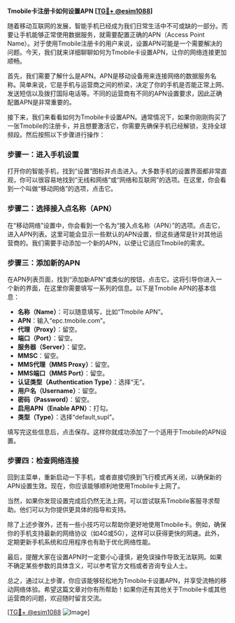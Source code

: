 **Tmobile卡注册卡如何设置APN [[TG💪+ @esim1088](https://t.me/s/esim1088)]**

随着移动互联网的发展，智能手机已经成为我们日常生活中不可或缺的一部分。而要让手机能够正常使用数据服务，就需要配置正确的APN（Access Point Name）。对于使用Tmobile注册卡的用户来说，设置APN可能是一个需要解决的问题。今天，我们就来详细聊聊如何为Tmobile卡设置APN，让你的网络连接更加顺畅。

首先，我们需要了解什么是APN。APN是移动设备用来连接网络的数据服务名称。简单来说，它是手机与运营商之间的桥梁，决定了你的手机是否能正常上网、发送短信以及拨打国际电话等。不同的运营商有不同的APN设置要求，因此正确配置APN是非常重要的。

接下来，我们来看看如何为Tmobile卡设置APN。通常情况下，如果你刚刚购买了一张Tmobile的注册卡，并且想要激活它，你需要先确保手机已经解锁，支持全球频段。然后按照以下步骤进行操作：

### 步骤一：进入手机设置

打开你的智能手机，找到“设置”图标并点击进入。大多数手机的设置界面都非常直观，你可以很容易地找到“无线和网络”或“网络和互联网”的选项。在这里，你会看到一个叫做“移动网络”的选项，点击它。

### 步骤二：选择接入点名称（APN）

在“移动网络”设置中，你会看到一个名为“接入点名称（APN）”的选项。点击它，进入APN列表。这里可能会显示一些默认的APN设置，但这些通常是针对其他运营商的。我们需要手动添加一个新的APN，以便让它适应Tmobile的需求。

### 步骤三：添加新的APN

在APN列表页面，找到“添加新APN”或类似的按钮，点击它。这将引导你进入一个新的界面，在这里你需要填写一系列的信息。以下是Tmobile APN的基本信息：

- **名称（Name）**：可以随意填写，比如“Tmobile APN”。
- **APN**：输入“epc.tmobile.com”。
- **代理（Proxy）**：留空。
- **端口（Port）**：留空。
- **服务器（Server）**：留空。
- **MMSC**：留空。
- **MMS代理（MMS Proxy）**：留空。
- **MMS端口（MMS Port）**：留空。
- **认证类型（Authentication Type）**：选择“无”。
- **用户名（Username）**：留空。
- **密码（Password）**：留空。
- **启用APN（Enable APN）**：打勾。
- **类型（Type）**：选择“default,supl”。

填写完这些信息后，点击保存。这样你就成功添加了一个适用于Tmobile的APN设置。

### 步骤四：检查网络连接

回到主菜单，重新启动一下手机，或者直接切换到飞行模式再关闭，以确保新的APN设置生效。现在，你应该能够顺利地使用Tmobile卡上网了。

当然，如果你发现设置完成后仍然无法上网，可以尝试联系Tmobile客服寻求帮助。他们可以为你提供更具体的指导和支持。

除了上述步骤外，还有一些小技巧可以帮助你更好地使用Tmobile卡。例如，确保你的手机支持最新的网络协议（如4G或5G），这样可以获得更快的网速。此外，定期更新手机系统和应用程序也有助于优化网络性能。

最后，提醒大家在设置APN时一定要小心谨慎，避免误操作导致无法联网。如果不确定某些参数的具体含义，可以参考官方文档或者咨询专业人士。

总之，通过以上步骤，你应该能够轻松地为Tmobile卡设置APN，并享受流畅的移动网络体验。希望这篇文章对你有所帮助！如果你还有其他关于Tmobile卡或其他运营商的问题，欢迎随时留言交流。

[[TG💪+ @esim1088](https://t.me/s/esim1088) ![Image](https://i.postimg.cc/4NQfJmqS/Snipaste-2025-05-13-00-14-12.png)]